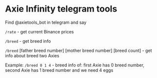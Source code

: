 # Axie Infinity telegram tools

Find @axietools_bot in telegram and say

`/rate` - get current Binance prices

`/breed` - get breed info

`/breed` [father breed number] [mother breed number] [breed count] - get info about breed two Axies

Example:
`/breed 0 1 4` - breed info of: first Axie has 0 breed number, second Axie has 1 breed number and we need 4 eggs

